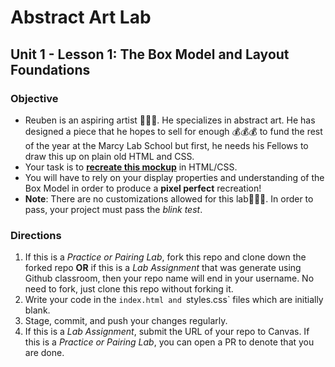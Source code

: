 # Abstract Art Lab
## Unit 1 - Lesson 1: The Box Model and Layout Foundations

### Objective
* Reuben is an aspiring artist 👨🏿‍🎨. He specializes in abstract art. He has designed a piece that he hopes to sell for enough 💰💰💰 to fund the rest of the year at the Marcy Lab School but first, he needs his Fellows to draw this up on plain old HTML and CSS.
* Your task is to [**recreate this mockup**](http://abstract-art-lab.s3-website.us-east-2.amazonaws.com/) in HTML/CSS.
* You will have to rely on your display properties and understanding of the Box Model in order to produce a **pixel perfect** recreation!
* **Note**: There are no customizations allowed for this lab🙅🏿‍♂️. In order to pass, your project must pass the _blink test_.

### Directions
  1. If this is a *Practice or Pairing Lab*, fork this repo and clone down the forked repo **OR** if this is a *Lab Assignment* that was generate using Github classroom, then your repo name will end in your username. No need to fork, just clone this repo without forking it.
  2. Write your code in the `index.html and `styles.css` files which are initially blank.
  3. Stage, commit, and push your changes regularly.
  4. If this is a *Lab Assignment*, submit the URL of your repo to Canvas. If this is a *Practice or Pairing Lab*, you can open a PR to denote that you are done.
